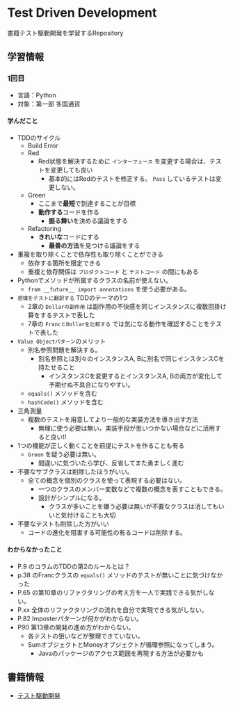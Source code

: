 # Test Driven Development
書籍テスト駆動開発を学習するRepository

## 学習情報
### 1回目
- 言語：Python
- 対象：第一部 多国通貨

#### 学んだこと
- TDDのサイクル
    - Build Error
    - Red
        - Red状態を解決するために `インターフェース` を変更する場合は、テストを変更しても良い
            - 基本的にはRedのテストを修正する。 `Pass` しているテストは変更しない。
    - Green
        - ここまで**最短**で到達することが目標
        - **動作する**コードを作る
            - **振る舞い**を決める議論をする
    - Refactoring
        - **きれいな**コードにする
            - **最善の方法**を見つける議論をする
- 重複を取り除くことで依存性も取り除くことができる
    - 依存する箇所を限定できる
    - 重複と依存関係は `プロダクトコード` と `テストコード` の間にもある
- Pythonでメソッドが所属するクラスの名前が使えない。
    - `from __future__ import annotations` を使う必要がある。
- `感情をテストに翻訳する` TDDのテーマの1つ
    - 2章の `Dollarの副作用` は副作用の不快感を同じインスタンスに複数回掛け算をするテストで表した
    - 7章の `FrancとDollarを比較する` では気になる動作を確認することをテストで表した
- `Value Objectパターン`のメリット
    - 別名参照問題を解決する。
        - 別名参照とは別々のインスタンスA, Bに別名で同じインスタンスCを持たせること
            - インスタンスCを変更するとインスタンスA, Bの両方が変化して予期せぬ不具合になりやすい。
    - `equals()` メソッドを含む
    - `hashCode()` メソッドを含む
- 三角測量
    - 複数のテストを用意してより一般的な実装方法を導き出す方法
        - 無理に使う必要は無い。実装手段が思いつかない場合などに活用すると良い!!
- 1つの機能が正しく動くことを前提にテストを作ることも有る
    - `Green` を疑う必要は無い。
        - 間違いに気づいたら学び、反省してまた勇ましく進む
- 不要なサブクラスは削除したほうがいい。
    - 全ての概念を個別のクラスを使って表現する必要はない。
        - 一つのクラスのメンバー変数などで複数の概念を表すこともできる。
        - 設計がシンプルになる。
            - クラスが多いことを嫌う必要は無いが不要なクラスは消してもいいと気付けることも大切
- 不要なテストも削除した方がいい
    - コードの進化を阻害する可能性の有るコードは削除する。

#### わからなかったこと
- P.9 のコラムのTDDの第2のルールとは？
- p.38 のFrancクラスの `equals()` メソッドのテストが無いことに気づけなかった
- P.65 の第10章のリファクタリングの考え方を一人で実践できる気がしない。
- P.xx 全体のリファクタリングの流れを自分で実現できる気がしない。
- P.82 Imposterパターンが何かがわからない。
- P90 第13章の開発の進め方がわからない。
     - 各テストの狙いなどが整理できていない。
     - SumオブジェクトとMoneyオブジェクトが循環参照になってしまう。
        - Javaのパッケージのアクセス範囲を再現する方法が必要かも

## 書籍情報
- [テスト駆動開発](https://www.amazon.co.jp/%E3%83%86%E3%82%B9%E3%83%88%E9%A7%86%E5%8B%95%E9%96%8B%E7%99%BA-Kent-Beck/dp/4274217884/ref=sr_1_2?__mk_ja_JP=%E3%82%AB%E3%82%BF%E3%82%AB%E3%83%8A&crid=25K57BGJDY9NC&keywords=%E3%83%86%E3%82%B9%E3%83%88%E9%A7%86%E5%8B%95&qid=1677750275&sprefix=%E3%83%86%E3%82%B9%E3%83%88%E9%A7%86%E5%8B%95%2Caps%2C191&sr=8-2)
